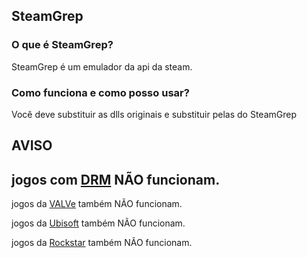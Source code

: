 ## SteamGrep

### O que é SteamGrep?
SteamGrep é um emulador da api da steam.
### Como funciona e como posso usar?
Você deve substituir as dlls originais e substituir pelas do SteamGrep

## AVISO
jogos com [DRM](https://tecnoblog.net/responde/o-que-e-drm/) NÃO funcionam.
---
jogos da [VALVe](https://www.valvesoftware.com/pt-br/) também NÃO funcionam.

jogos da [Ubisoft](https://www.ubisoft.com/pt-br) também NÃO funcionam.

jogos da [Rockstar](https://www.rockstargames.com/) também NÃO funcionam.
